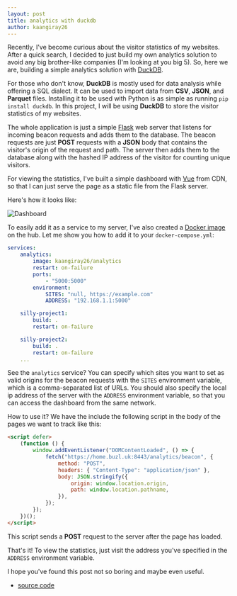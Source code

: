 ```yaml
---
layout: post
title: analytics with duckdb
author: kaangiray26
---
```

Recently, I've become curious about the visitor statistics of my websites. After a quick search, I decided to just build my own analytics solution
to avoid any big brother-like companies (I'm looking at you big 5). So, here we are, building a simple analytics solution with [DuckDB](https://duckdb.org/).

For those who don't know, **DuckDB** is mostly used for data analysis while offering a SQL dialect. It can be used to import data from **CSV**, **JSON**, and **Parquet** files. Installing it to be used with Python is as simple as running `pip install duckdb`. In this project, I will be using **DuckDB** to store the visitor statistics of my websites.

The whole application is just a simple [Flask](https://flask.palletsprojects.com/en/2.0.x/) web server that listens for incoming beacon requests and adds them to the database. The beacon requests are just **POST** requests with a **JSON** body that contains the visitor's origin of the request and path. The server then adds them to the database along with the hashed IP address of the visitor for counting unique visitors.

For viewing the statistics, I've built a simple dashboard with [Vue](https://vuejs.org/guide/quick-start.html#using-vue-from-cdn) from CDN, so that I can just serve the page as a static file from the Flask server.

Here's how it looks like:

![Dashboard](https://kaangiray26.github.io/analytics/screenshot.png)

To easily add it as a service to my server, I've also created a [Docker image](https://hub.docker.com/repository/docker/kaangiray26/analytics) on the hub. Let me show you how to add it to your `docker-compose.yml`:

```yaml
services:
    analytics:
        image: kaangiray26/analytics
        restart: on-failure
        ports:
            - "5000:5000"
        environment:
            SITES: "null, https://example.com"
            ADDRESS: "192.168.1.1:5000"

    silly-project1:
        build: .
        restart: on-failure

    silly-project2:
        build: .
        restart: on-failure
    ...
```
See the `analytics` service? You can specify which sites you want to set as valid origins for the beacon requests with the `SITES` environment variable, which is a comma-separated list of URLs. You should also specify the local ip address of the server with the `ADDRESS` environment variable, so that you can access the dashboard from the same network.

How to use it? We have the include the following script in the body of the pages we want to track like this:
```html
<script defer>
    (function () {
        window.addEventListener("DOMContentLoaded", () => {
            fetch("https://home.buzl.uk:8443/analytics/beacon", {
                method: "POST",
                headers: { "Content-Type": "application/json" },
                body: JSON.stringify({
                    origin: window.location.origin,
                    path: window.location.pathname,
                }),
            });
        });
    })();
</script>
```
This script sends a **POST** request to the server after the page has loaded.

That's it! To view the statistics, just visit the address you've specified in the `ADDRESS` environment variable.

I hope you've found this post not so boring and maybe even useful.

* [source code](https://github.com/kaangiray26/analytics)
